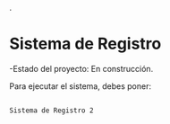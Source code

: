 .<h1> Sistema de Registro </h1>

-Estado del proyecto: En construcción.

Para ejecutar el sistema, debes poner:

```npm install react´´´

Sistema de Registro 2
